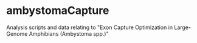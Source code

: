 # ambystomaCapture
Analysis scripts and data relating to "Exon Capture Optimization in Large-Genome Amphibians (Ambystoma spp.)"
